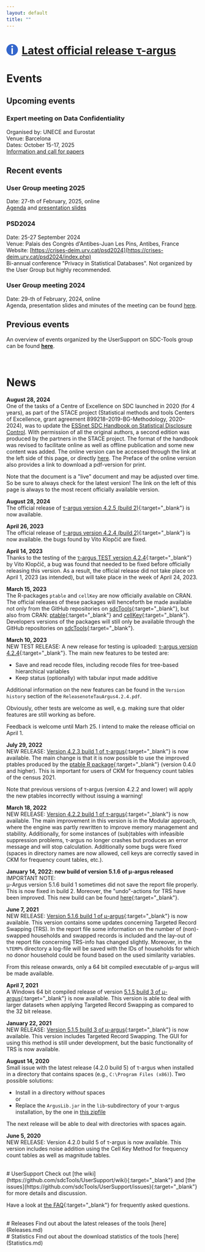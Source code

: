 ```yaml
---
layout: default
title: ""
---
```


# <img src="Info.png" style="float: left; margin-right: 10px; width: 30px" />[Latest official release &tau;-argus](#News)
 
<a name="Events"> 
 
# Events

## Upcoming events

### Expert meeting on Data Confidentiality<br>
Organised by: UNECE and Eurostat <br>
Venue: Barcelona <br>
Dates: October 15-17, 2025 <br>
[Information and call for papers](https://unece.org/sites/default/files/2025-02/Inf1_SDC2025_0.pdf)  <br>

## Recent events

### User Group meeting 2025<br>
Date: 27-th of February, 2025, online <br>
[Agenda](https://github.com/sdcTools/UserSupport/blob/master/docs/W2025/Agenda_UG_2025.pdf)
 and [presentation slides](https://github.com/sdcTools/UserSupport/tree/master/docs/W2025)


### PSD2024
Date: 25-27 September 2024<br>
Venue: Palais des Congrès d'Antibes-Juan Les Pins, Antibes, France<br>
Website: [https://crises-deim.urv.cat/psd2024](https://crises-deim.urv.cat/psd2024/index.php)<br>
Bi-annual conference "Privacy in Statistical Databases". Not organized by the User Group but highly recommended. <br>


### User Group meeting 2024<br>
Date: 29-th of February, 2024, online <br>
Agenda, presentation slides and minutes of the meeting can be found [here](https://github.com/sdcTools/UserSupport/tree/master/docs/W2024). <br>

## Previous events
An overview of events organized by the UserSupport on SDC-Tools group can be found __[here](PreviousEvents.md)__.
 
<br>

<a name="News">

 
# News

**August 28, 2024**<br>
One of the tasks of a Centre of Excellence on SDC launched in 2020 (for 4 years), as part of the STACE project (Statistical methods and tools Centers of Excellence, grant agreement 899218–2019-BG-Methodology, 2020–2024), was to update the [ESSnet SDC Handbook on Statistical Disclosure Control](https://research.cbs.nl/casc/SDC_Handbook.pdf). With permission of all the original authors, a second edition was produced by the partners in the STACE project. The format of the handbook was revised to facilitate online as well as offline publication and some new content was added. The online version can be accessed through the link at the left side of this page, or directly [here](https://sdctools.github.io/HandbookSDC). The Preface of the online version also provides a link to download a pdf-version for print.

Note that the document is a "live" document and may be adjusted over time. So be sure to always check for the latest version! The link on the left of this page is always to the most recent officially available version.

**August 28, 2024**<br>
The official release of [&tau;-argus version 4.2.5 (build 2)](https://github.com/sdcTools/tauargus/releases/tag/v4.2.5.2){:target="_blank"} is now available.  

**April 26, 2023**<br>
The official release of [&tau;-argus version 4.2.4 (build 2)](https://github.com/sdcTools/tauargus/releases/tag/v4.2.4.2){:target="_blank"} is now available. the bugs found by Vito Klop&#269;i&#269; are fixed. 
 
**April 14, 2023**<br>
Thanks to the testing of the [&tau;-argus TEST version 4.2.4](https://github.com/sdcTools/tauargus/releases/tag/v4.2.4-TEST){:target="_blank"} by Vito Klop&#269;i&#269;, a bug was found that needed to be fixed before officially releasing this version. As a result, the official release did not take place on April 1, 2023 (as intended), but will take place in the week of April 24, 2023.
 
**March 15, 2023**<br> 
The R-packages `ptable` and `cellKey` are now officially available on CRAN. The official releases of these packages will henceforth be made available not only from the GitHub repositories on [sdcTools](https://github.com/sdcTools){:target="_blank"}, but also from CRAN: [ptable](https://cran.r-project.org/web/packages/ptable){:target="_blank"} and [cellKey](https://cran.r-project.org/web/packages/cellKey){:target="_blank"}. Developers versions of the packages will still only be available through the GitHub repositories on [sdcTools](https://github.com/sdcTools){:target="_blank"}.
 
**March 10, 2023** <br>
NEW TEST RELEASE: A new release for testing is uploaded: [&tau;-argus version 4.2.4](https://github.com/sdcTools/tauargus/releases/tag/v4.2.4-TEST){:target="_blank"}.
The main new features to be tested are:
- Save and read recode files, including recode files for tree-based hierarchical variables
- Keep status (optionally) with tabular input made additive

Additional information on the new features can be found in the `Version history` section of the `ReleasenoteTauArgus4.2.4.pdf`.

Obviously, other tests are welcome as well, e.g. making sure that older features are still working as before.

Feedback is welcome until Marh 25. I intend to make the release official on April 1.
  
**July 29, 2022** <br>
NEW RELEASE: [Version 4.2.3 build 1 of &tau;-argus](https://github.com/sdcTools/tauargus/releases/tag/v4.2.3){:target="_blank"} is now available. The main change is that it is now possible to use the improved ptables produced by the [ptable R package](https://github.com/sdcTools/ptable){:target="_blank"} (version 0.4.0 and higher). This is important for users of CKM for frequency count tables of the census 2021.
  
Note that previous versions of &tau;-argus (version 4.2.2 and lower) will apply the new ptables incorrectly without issuing a warning!
  
**March 18, 2022** <br>
NEW RELEASE: [Version 4.2.2 build 1 of &tau;-argus](https://github.com/sdcTools/tauargus/releases/tag/v4.2.2.1){:target="_blank"} is now available. The main improvement in this version is in the Modular approach, where the engine was partly rewritten to improve memory management and stability. Additionally, for some instances of (sub)tables with infeasible suppression problems, &tau;-argus no longer crashes but produces an error message and will stop calculation. Additionally some bugs were fixed (spaces in directory names are now allowed, cell keys are correctly saved in CKM for frequency count tables, etc.). 
  
**January 14, 2022: new build of version 5.1.6 of &mu;-argus released** <br>
IMPORTANT NOTE:  
&mu;-Argus version 5.1.6 build 1 sometimes did not save the report file properly. This is now fixed in build 2. Moreover, the "undo"-actions for TRS have been improved.
This new build can be found [here](https://github.com/sdcTools/muargus/releases/tag/v5.1.6b2){:target="_blank"}.
  
**June 7, 2021** <br>
NEW RELEASE: [Version 5.1.6 build 1  of &mu;-argus](https://github.com/sdcTools/muargus/releases/tag/v5.1.6b1){:target="_blank"} is now available. This version contains some updates concerning Targeted Record Swapping (TRS). In the report file some information on the number of (non)-swapped households and swapped records is included and the lay-out of the report file concerning TRS-info has changed slightly. Moreover, in the `%TEMP%` directory a log-file will be saved with the IDs of households for which no donor household could be found based on the used similarity variables.
  
From this release onwards, only a 64 bit compiled executable of &mu;-argus will be made available.
  
**April 7, 2021** <br>
A Windows 64 bit compiled release of version [5.1.5 build 3 of &mu;-argus](https://github.com/sdcTools/muargus/releases/tag/5.1.5.3){:target="_blank"} is now available. This version is able to deal with larger datasets when applying Targeted Record Swapping as compared to the 32 bit release.

**January 22, 2021** <br>
NEW RELEASE: [Version 5.1.5 build 3 of &mu;-argus](https://github.com/sdcTools/muargus/releases/tag/5.1.5.3){:target="_blank"} is now available. This version includes Targeted Record Swapping. The GUI for using this method is still under development, but the basic functionality of TRS is now available.

**August 14, 2020** <br>
Small issue with the latest release (4.2.0 build 5) of &tau;-argus when installed in a directory that contains spaces (e.g., `C:\Program Files (x86)`). Two possible solutions: 
- Install in a directory _without_ spaces<br>
or
- Replace the `ArgusLib.jar` in the `lib`-subdirectory of your &tau;-argus installation, by the one in [this zipfile](https://github.com/sdcTools/UserSupport/files/5074573/ArgusLib.zip)

The next release will be able to deal with directories with spaces again.

**June 5, 2020** <br>
NEW RELEASE: Version 4.2.0 build 5 of &tau;-argus is now available. This version includes noise addition using the Cell Key Method for frequency count tables as well as magnitude tables.

<br>

<a name="Support">
# UserSupport
Check out [the wiki](https://github.com/sdcTools/UserSupport/wiki){:target="_blank"} 
and [the issues](https://github.com/sdcTools/UserSupport/issues){:target="_blank"} 
for more details and discussion.

Have a look at [the FAQ](https://github.com/sdcTools/UserSupport/wiki/FAQ){:target="_blank"} for frequently asked questions.

<br>

<a name="Releases">
# Releases
Find out about the latest releases of the tools [here](Releases.md)

<br>

<a name="Statistics">
# Statistics
Find out about the download statistics of the tools [here](Statistics.md)
<br>
 
